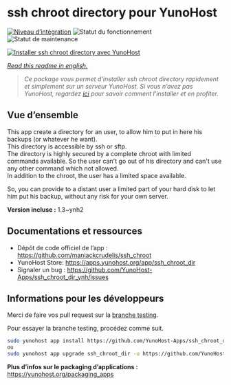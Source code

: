 <!--
N.B.: This README was automatically generated by https://github.com/YunoHost/apps/tree/master/tools/README-generator
It shall NOT be edited by hand.
-->

# ssh chroot directory pour YunoHost

[![Niveau d’intégration](https://dash.yunohost.org/integration/ssh_chroot_dir.svg)](https://dash.yunohost.org/appci/app/ssh_chroot_dir) ![Statut du fonctionnement](https://ci-apps.yunohost.org/ci/badges/ssh_chroot_dir.status.svg) ![Statut de maintenance](https://ci-apps.yunohost.org/ci/badges/ssh_chroot_dir.maintain.svg)

[![Installer ssh chroot directory avec YunoHost](https://install-app.yunohost.org/install-with-yunohost.svg)](https://install-app.yunohost.org/?app=ssh_chroot_dir)

*[Read this readme in english.](./README.md)*

> *Ce package vous permet d’installer ssh chroot directory rapidement et simplement sur un serveur YunoHost.
Si vous n’avez pas YunoHost, regardez [ici](https://yunohost.org/#/install) pour savoir comment l’installer et en profiter.*

## Vue d’ensemble

This app create a directory for an user, to allow him to put in here his backups (or whatever he want).  
This directory is accessible by ssh or sftp.  
The directory is highly secured by a complete chroot with limited commands available. So the user can't go out of his directory and can't use any other command which not allowed.  
In addition to the chroot, the user has a limited space available.

So, you can provide to a distant user a limited part of your hard disk to let him put his backup, without any risk for your own server.


**Version incluse :** 1.3~ynh2
## Documentations et ressources

* Dépôt de code officiel de l’app : <https://github.com/maniackcrudelis/ssh_chroot>
* YunoHost Store: <https://apps.yunohost.org/app/ssh_chroot_dir>
* Signaler un bug : <https://github.com/YunoHost-Apps/ssh_chroot_dir_ynh/issues>

## Informations pour les développeurs

Merci de faire vos pull request sur la [branche testing](https://github.com/YunoHost-Apps/ssh_chroot_dir_ynh/tree/testing).

Pour essayer la branche testing, procédez comme suit.

``` bash
sudo yunohost app install https://github.com/YunoHost-Apps/ssh_chroot_dir_ynh/tree/testing --debug
ou
sudo yunohost app upgrade ssh_chroot_dir -u https://github.com/YunoHost-Apps/ssh_chroot_dir_ynh/tree/testing --debug
```

**Plus d’infos sur le packaging d’applications :** <https://yunohost.org/packaging_apps>